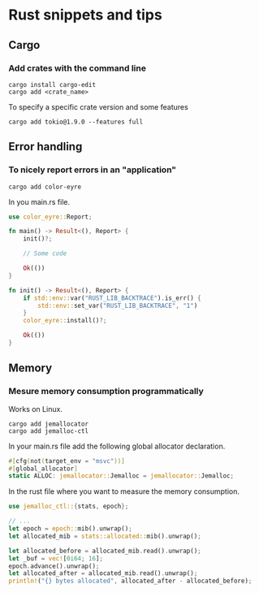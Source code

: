 # Rust snippets and tips

## Cargo
### Add crates with the command line
```shell
cargo install cargo-edit
cargo add <crate_name>
```
To specify a specific crate version and some features
```shell
cargo add tokio@1.9.0 --features full
```

## Error handling
### To nicely report errors in an "application"
```shell
cargo add color-eyre
```
In you main.rs file.
```rust
use color_eyre::Report;

fn main() -> Result<(), Report> {
    init()?;

    // Some code

    Ok(())
}

fn init() -> Result<(), Report> {
    if std::env::var("RUST_LIB_BACKTRACE").is_err() {
        std::env::set_var("RUST_LIB_BACKTRACE", "1")
    }
    color_eyre::install()?;

    Ok(())
}
```

## Memory
### Mesure memory consumption programmatically
Works on Linux.
```shell
cargo add jemallocator
cargo add jemalloc-ctl
```

In your main.rs file add the following global allocator declaration.
```rust
#[cfg(not(target_env = "msvc"))]
#[global_allocator]
static ALLOC: jemallocator::Jemalloc = jemallocator::Jemalloc;
```

In the rust file where you want to measure the memory consumption.
```rust
use jemalloc_ctl::{stats, epoch};

// ...
let epoch = epoch::mib().unwrap();
let allocated_mib = stats::allocated::mib().unwrap();

let allocated_before = allocated_mib.read().unwrap();
let _buf = vec![0i64; 16];
epoch.advance().unwrap();
let allocated_after = allocated_mib.read().unwrap();
println!("{} bytes allocated", allocated_after - allocated_before);
```
